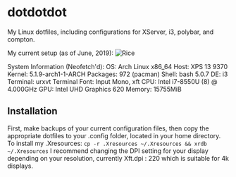 # dotdotdot
My Linux dotfiles, including configurations for XServer, i3, polybar, and compton. 

My current setup (as of June, 2019):
![Rice](https://github.com/msradam/dotdotdot/blob/master/screenshots/Sun-16Jun19_19.53.png)

System Information (Neofetch'd):
OS: Arch Linux x86_64 
Host: XPS 13 9370 
Kernel: 5.1.9-arch1-1-ARCH 
Packages: 972 (pacman) 
Shell: bash 5.0.7 
DE: i3 
Terminal: urxvt 
Terminal Font: Input Mono, xft 
CPU: Intel i7-8550U (8) @ 4.000GHz 
GPU: Intel UHD Graphics 620 
Memory: 15755MiB 

## Installation
First, make backups of your current configuration files, then copy the appropriate dotfiles to your .config folder, located in your home directory.
To install my .Xresources:
`cp -r .Xresources ~/.Xresources && xrdb ~/.Xresources`
I recommend changing the DPI setting for your display depending on your resolution, currently Xft.dpi : 220 which is suitable for 4k displays.
